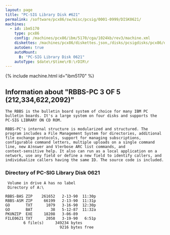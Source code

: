 ```yaml
---
layout: page
title: "PC-SIG Library Disk #621"
permalink: /software/pcx86/sw/misc/pcsig/0001-0999/DISK0621/
machines:
  - id: ibm5170
    type: pcx86
    config: /machines/pcx86/ibm/5170/cga/1024kb/rev3/machine.xml
    diskettes: /machines/pcx86/diskettes.json,/disks/pcsigdisks/pcx86/diskettes.json
    autoGen: true
    autoMount:
      B: "PC-SIG Library Disk 0621"
    autoType: $date\r$time\rB:\rDIR\r
---
```


{% include machine.html id="ibm5170" %}

## Information about "RBBS-PC 3 OF 5 (212,334,622,2092)"

    The RBBS is the bulletin board system of choice for many IBM PC
    bulletin boards. It's a large system on four disks and supports the
    PC-SIG LIBRARY ON CD ROM.
    
    RBBS-PC's internal structure is modularized and structured. The
    program includes a File Management System for directories, additional
    file exchange protocols, support for managing subscriptions,
    configurable command letters, multiple uploads on a single command
    line, new A)nswer and V)erbose ARC list commands, and
    context-sensitive help. It also can run as a local application on a
    network, use any field or define a new field to identify callers, and
    individualize callers having the same ID. The source code is included.

### Directory of PC-SIG Library Disk 0621

     Volume in drive A has no label
     Directory of A:\

    RBBS-BAS ZIP    261652   2-13-90  11:30p
    RBBS-ASM ZIP     66199   2-13-90  11:31p
    GO       TXT      1079   3-16-90  12:30p
    GO       BAT        38   5-12-87  11:32a
    PKUNZIP  EXE     18208   3-06-89
    FILE0621 TXT      2058   3-19-90   6:51p
            6 file(s)     349234 bytes
                            9216 bytes free
